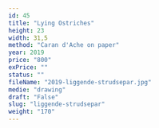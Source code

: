 ```yaml
---
id: 45
title: "Lying Ostriches"
height: 23
width: 31,5
method: "Caran d'Ache on paper"
year: 2019
price: "800"
exPrice: ""
status: ""
fileName: "2019-liggende-strudsepar.jpg"
medie: "drawing"
draft: "False"
slug: "liggende-strudsepar"
weight: "170"
---
```

